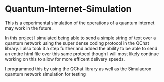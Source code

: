 # Quantum-Internet-Simulation
This is a experimental simulation of the operations of a quantum internet may work in the future.

In this project I simulated being able to send a simple string of text over a quantum network using the super dense coding protocol
in the QChat library. I also took it a step further and added the ability to be able to send an entire html file over this same protocol
though I will most likely continue working on this to allow for more efficent delivery speeds.

I programmed this by using the QChat library as well as the Simulaqron quantum network simulation for testing
